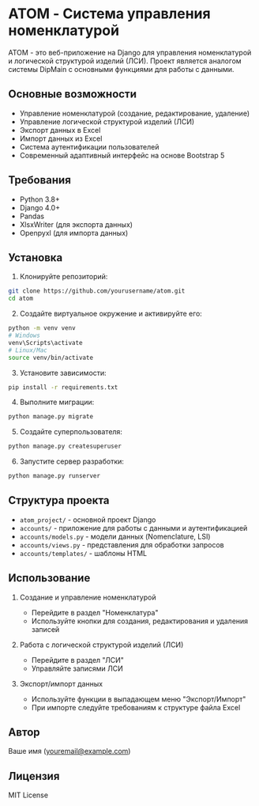 # ATOM - Система управления номенклатурой

ATOM - это веб-приложение на Django для управления номенклатурой и логической структурой изделий (ЛСИ). Проект является аналогом системы DipMain с основными функциями для работы с данными.

## Основные возможности

- Управление номенклатурой (создание, редактирование, удаление)
- Управление логической структурой изделий (ЛСИ)
- Экспорт данных в Excel
- Импорт данных из Excel
- Система аутентификации пользователей
- Современный адаптивный интерфейс на основе Bootstrap 5

## Требования

- Python 3.8+
- Django 4.0+
- Pandas
- XlsxWriter (для экспорта данных)
- Openpyxl (для импорта данных)

## Установка

1. Клонируйте репозиторий:
```bash
git clone https://github.com/yourusername/atom.git
cd atom
```

2. Создайте виртуальное окружение и активируйте его:
```bash
python -m venv venv
# Windows
venv\Scripts\activate
# Linux/Mac
source venv/bin/activate
```

3. Установите зависимости:
```bash
pip install -r requirements.txt
```

4. Выполните миграции:
```bash
python manage.py migrate
```

5. Создайте суперпользователя:
```bash
python manage.py createsuperuser
```

6. Запустите сервер разработки:
```bash
python manage.py runserver
```

## Структура проекта

- `atom_project/` - основной проект Django
- `accounts/` - приложение для работы с данными и аутентификацией
- `accounts/models.py` - модели данных (Nomenclature, LSI)
- `accounts/views.py` - представления для обработки запросов
- `accounts/templates/` - шаблоны HTML

## Использование

1. Создание и управление номенклатурой
   - Перейдите в раздел "Номенклатура"
   - Используйте кнопки для создания, редактирования и удаления записей

2. Работа с логической структурой изделий (ЛСИ)
   - Перейдите в раздел "ЛСИ"
   - Управляйте записями ЛСИ

3. Экспорт/импорт данных
   - Используйте функции в выпадающем меню "Экспорт/Импорт"
   - При импорте следуйте требованиям к структуре файла Excel

## Автор

Ваше имя (youremail@example.com)

## Лицензия

MIT License 